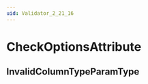 ```yaml
---
uid: Validator_2_21_16
---
```


# CheckOptionsAttribute

## InvalidColumnTypeParamType

<!-- Description, Properties, ... sections are auto-generated. -->
<!-- REPLACE ME AUTO-GENERATION -->

<!-- Uncomment to add extra details -->
<!--### Details-->

<!-- Uncomment to add example code -->
<!--### Example code-->
